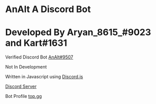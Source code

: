 # AnAlt A Discord Bot
# Developed By Aryan_8615_#9023 and Kart#1631

Verified Discord Bot [AnAlt#9507](https://discord.com/api/oauth2/authorize?client_id=780294659977117718&permissions=260117621879&scope=applications.commands%20bot)

Not In Development

Written in Javascript using [Discord.js](https://github.com/discordjs/discord.js)

[Discord Server](https://discord.gg/2YJxNtmpAd)

Bot Profile [top.gg](https://top.gg/bot/780294659977117718)


